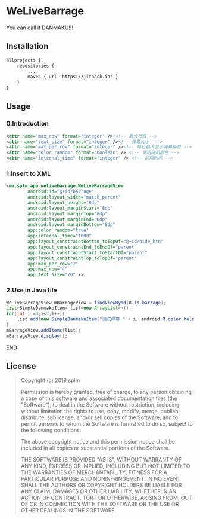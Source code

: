 # WeLiveBarrage
You can call it DANMAKU!!!

## Installation

```xml
allprojects {
	repositories {
		...
		maven { url 'https://jitpack.io' }
	}
}
```



## Usage

### 0.Introduction

```xml
<attr name="max_row" format="integer" /> <!-- 最大行数 -->
<attr name="text_size" format="integer" /><!-- 弹幕大小  -->
<attr name="max_per_row" format="integer" /><!-- 每行最大显示弹幕条目 -->
<attr name="color_random" format="boolean" /> <!-- 使用随机颜色 -->
<attr name="internal_time" format="integer" /> <!-- 间隔时间 -->
```

### 1.Insert to XML

```xml
<me.splm.app.welivebarrage.WeLiveBarrageView
        android:id="@+id/barrage"
        android:layout_width="match_parent"
        android:layout_height="0dp"
        android:layout_marginStart="8dp"
        android:layout_marginTop="8dp"
        android:layout_marginEnd="8dp"
        android:layout_marginBottom="8dp"
        app:color_random="true"
        app:internal_time="1000"
        app:layout_constraintBottom_toTopOf="@+id/hide_btn"
        app:layout_constraintEnd_toEndOf="parent"
        app:layout_constraintStart_toStartOf="parent"
        app:layout_constraintTop_toTopOf="parent"
        app:max_per_row="2"
        app:max_row="4"
        app:text_size="20" />
```

### 2.Use in Java file

```java
WeLiveBarrageView mBarrageView = findViewById(R.id.barrage);
List<SimpleDanmakuItem> list=new ArrayList<>();
for(int i =0;i<2;i++){
    list.add(new SimpleDanmakuItem("测试弹幕 " + i, android.R.color.holo_orange_dark));
}
mBarrageView.addItems(list);
mBarrageView.display();
```



END



## License

> Copyright (c) 2019 splm
>
> Permission is hereby granted, free of charge, to any person obtaining a copy
> of this software and associated documentation files (the "Software"), to deal
> in the Software without restriction, including without limitation the rights
> to use, copy, modify, merge, publish, distribute, sublicense, and/or sell
> copies of the Software, and to permit persons to whom the Software is
> furnished to do so, subject to the following conditions:
>
> The above copyright notice and this permission notice shall be included in all
> copies or substantial portions of the Software.
>
> THE SOFTWARE IS PROVIDED "AS IS", WITHOUT WARRANTY OF ANY KIND, EXPRESS OR
> IMPLIED, INCLUDING BUT NOT LIMITED TO THE WARRANTIES OF MERCHANTABILITY,
> FITNESS FOR A PARTICULAR PURPOSE AND NONINFRINGEMENT. IN NO EVENT SHALL THE
> AUTHORS OR COPYRIGHT HOLDERS BE LIABLE FOR ANY CLAIM, DAMAGES OR OTHER
> LIABILITY, WHETHER IN AN ACTION OF CONTRACT, TORT OR OTHERWISE, ARISING FROM,
> OUT OF OR IN CONNECTION WITH THE SOFTWARE OR THE USE OR OTHER DEALINGS IN THE
> SOFTWARE.
